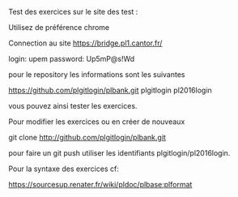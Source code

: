 

Test des exercices sur le site des test :

Utilisez de préférence chrome

Connection au site 
https://bridge.pl1.cantor.fr/

login: upem
password: Up5mP@s!Wd


pour le repository les informations sont les suivantes 

https://github.com/plgitlogin/plbank.git
plgitlogin
pl2016login


vous pouvez ainsi tester les exercices.


Pour modifier les exercices ou en créer de nouveaux

git clone http://github.com/plgitlogin/plbank.git

pour faire un git push utiliser les identifiants plgitlogin/pl2016login.



Pour la syntaxe des exercices cf:

https://sourcesup.renater.fr/wiki/pldoc/plbase:plformat

